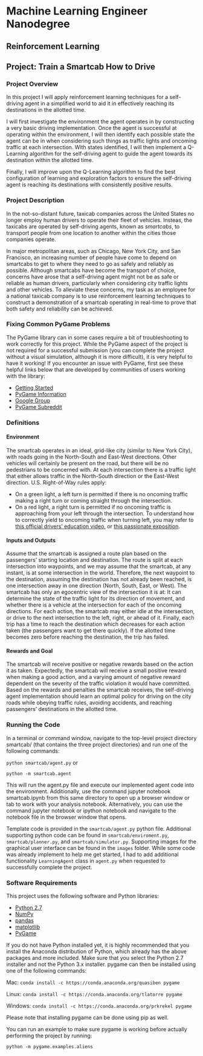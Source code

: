 # Machine Learning Engineer Nanodegree

## Reinforcement Learning

## Project: Train a Smartcab How to Drive

### Project Overview

In this project I will apply reinforcement learning techniques for a self-driving agent in a simplified world to aid it in effectively reaching its destinations in the allotted time.

I will first investigate the environment the agent operates in by constructing a very basic driving implementation. Once the agent is successful at operating within the environment, I will then identify each possible state the agent can be in when considering such things as traffic lights and oncoming traffic at each intersection. With states identified, I will then implement a Q-Learning algorithm for the self-driving agent to guide the agent towards its destination within the allotted time.

Finally, I will improve upon the Q-Learning algorithm to find the best configuration of learning and exploration factors to ensure the self-driving agent is reaching its destinations with consistently positive results.

### Project Description

In the not-so-distant future, taxicab companies across the United States no longer employ human drivers to operate their fleet of vehicles. Insteas, the taxicabs are operated by self-driving agents, known as *smartcabs*, to transport people from one location to another within the cities those companies operate.

In major metropolitan areas, such as Chicago, New York City, and San Francisco, an increasing number of people have come to depend on smartcabs to get to where they need to go as safely and reliably as possible. Although smartcabs have become the transport of choice, concerns have arose that a self-driving agent might not be as safe or reliable as human drivers, particularly when considering city traffic lights and other vehicles. To alleviate these concerns, my task as an employee for a national taxicab company is to use reinforcement learning techniques to construct a demonstration of a smartcab operating in real-time to prove that both safety and reliability can be achieved.

### Fixing Common PyGame Problems

The PyGame library can in some cases require a bit of troubleshooting to work correctly for this project. While the PyGame aspect of the project is not required for a successful submission (you can complete the project without a visual simulation, although it is more difficult), it is very helpful to have it working! If you encounter an issue with PyGame, first see these helpful links below that are developed by communities of users working with the library:

- [Getting Started](https://www.pygame.org/wiki/GettingStarted)
- [PyGame Information](http://www.pygame.org/wiki/info)
- [Google Group](https://groups.google.com/forum/#!forum/pygame-mirror-on-google-groups)
- [PyGame Subreddit](https://www.reddit.com/r/pygame/)

### Definitions

#### Environment

The smartcab operates in an ideal, grid-like city (similar to New York City), with roads going in the North-South and East-West directions. Other vehicles will certainly be present on the road, but there will be no pedestrians to be concerned with. At each intersection there is a traffic light that either allows traffic in the North-South direction or the East-West direction. U.S. Right-of-Way rules apply:

- On a green light, a left turn is permitted if there is no oncoming traffic making a right turn or coming straight through the intersection.
- On a red light, a right turn is permitted if no oncoming traffic is approaching from your left through the intersection. To understand how to correctly yield to oncoming traffic when turning left, you may refer to [this official drivers’ education video](https://www.youtube.com/watch?v=TW0Eq2Q-9Ac), or [this passionate exposition](https://www.youtube.com/watch?v=0EdkxI6NeuA).

#### Inputs and Outputs

Assume that the smartcab is assigned a route plan based on the passengers’ starting location and destination. The route is split at each intersection into waypoints, and we may assume that the smartcab, at any instant, is at some intersection in the world. Therefore, the next waypoint to the destination, assuming the destination has not already been reached, is one intersection away in one direction (North, South, East, or West). The smartcab has only an egocentric view of the intersection it is at: It can determine the state of the traffic light for its direction of movement, and whether there is a vehicle at the intersection for each of the oncoming directions. For each action, the smartcab may either idle at the intersection, or drive to the next intersection to the left, right, or ahead of it. Finally, each trip has a time to reach the destination which decreases for each action taken (the passengers want to get there quickly). If the allotted time becomes zero before reaching the destination, the trip has failed.

#### Rewards and Goal

The smartcab will receive positive or negative rewards based on the action it as taken. Expectedly, the smartcab will receive a small positive reward when making a good action, and a varying amount of negative reward dependent on the severity of the traffic violation it would have committed. Based on the rewards and penalties the smartcab receives, the self-driving agent implementation should learn an optimal policy for driving on the city roads while obeying traffic rules, avoiding accidents, and reaching passengers’ destinations in the allotted time.



### Running the Code

In a terminal or command window, navigate to the top-level project directory smartcab/ (that contains the three project directories) and run one of the following commands:

`python smartcab/agent.py` or

`python -m smartcab.agent`

This will run the agent.py file and execute our implemented agent code into the environment. Additionally, use the command jupyter notebook smartcab.ipynb from this same directory to open up a browser window or tab to work with your analysis notebook. Alternatively, you can use the command jupyter notebook or ipython notebook and navigate to the notebook file in the browser window that opens.

Template code is provided in the `smartcab/agent.py` python file. Additional supporting python code can be found in `smartcab/enviroment.py`, `smartcab/planner.py`, and `smartcab/simulator.py`. Supporting images for the graphical user interface can be found in the `images` folder. While some code was already implement to help me get started, I had to add additional functionality `LearningAgent` class in `agent.py` when requested to successfully complete the project.

### Software Requirements

This project uses the following software and Python libraries:

- [Python 2.7](https://www.python.org/download/releases/2.7/)
- [NumPy](http://www.numpy.org/)
- [pandas](http://pandas.pydata.org/)
- [matplotlib](http://matplotlib.org/)
- [PyGame](http://pygame.org/)

If you do not have Python installed yet, it is highly recommended that you install the Anaconda distribution of Python, which already has the above packages and more included. Make sure that you select the Python 2.7 installer and not the Python 3.x installer. pygame can then be installed using one of the following commands:

Mac: `conda install -c https://conda.anaconda.org/quasiben pygame`

Linux: `conda install -c https://conda.anaconda.org/tlatorre pygame`

Windows: `conda install -c https://conda.anaconda.org/prkrekel pygame`

Please note that installing pygame can be done using pip as well.

You can run an example to make sure pygame is working before actually performing the project by running:

`python -m pygame.examples.aliens`